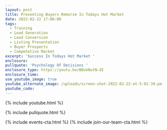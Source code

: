 ```yaml
---
layout: post
title: Preventing Buyers Remorse In Todays Hot Market
date: 2022-02-22 17:06:00
tags:
  - Training
  - Lead Generation
  - Lead Conversion
  - Listing Presentation
  - Buyer Prospects
  - Competetive Market
excerpt: 'Success In Todays Hot Market '
enclosure:
pullquote: 'Psychology Of Decisions '
enclosure_type: https://youtu.be/BBvkNutN-dI
enclosure_time:
use_youtube_image: true
youtube_alternate_image: /uploads/screen-shot-2022-02-22-at-5-02-39-pm.png
youtube_code:
---
```

{% include youtube.html %}

{% include pullquote.html %}

{% include events-cta.html %} {% include join-our-team-cta.html %}
